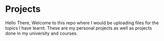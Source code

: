 # Projects

Hello There,
Welcome to this repo where I would be uploading files for the topics I have learnt. These are my personal projects as well as projects done in my university and courses.
